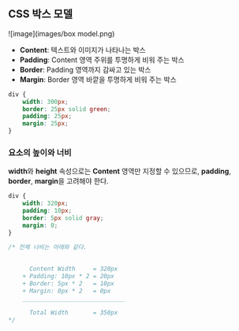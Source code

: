 ## CSS 박스 모델

![image](images/box model.png)

- **Content**: 텍스트와 이미지가 나타나는 박스
- **Padding**: Content 영역 주위를 투명하게 비워 주는 박스
- **Border**: Padding 영역까지 감싸고 있는 박스
- **Margin**: Border 영역 바깥을 투명하게 비워 주는 박스

```css
div {
    width: 300px;
    border: 25px solid green;
    padding: 25px;
    margin: 25px;
}
```

### 요소의 높이와 너비

**width**와 **height** 속성으로는 **Content** 영역만 지정할 수 있으므로, **padding**, **border**, **margin**을 고려해야 한다.

```css
div {
    width: 320px;
    padding: 10px;
    border: 5px solid gray;
    margin: 0; 
}
    
/* 전체 너비는 아래와 같다.

    
      Content Width     = 320px
    + Padding: 10px * 2 = 20px
    + Border: 5px * 2   = 10px
    + Margin: 0px * 2   = 0px
    _____________________________
    
      Total Width       = 350px
*/

```
